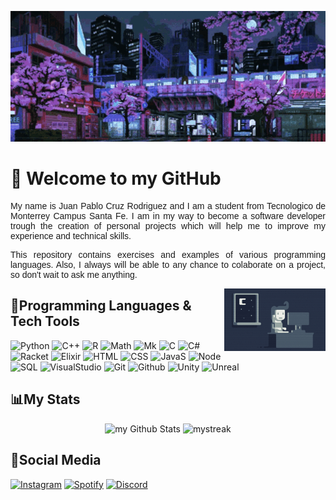 [comment]: <> (Agrego un gif para que se ve a bonito)

![Profile](https://raw.githubusercontent.com/Saikou17/Saikou17/main/Media/anime-aesthetic-imageonline.co-2355215.gif)

[comment]: <> (Cambio el estilo de fuente con un HTML)

<span style="font-family:common pixel,sans-serif;"><h1>👾 **Welcome to my GitHub**</h1></span>

<div style="text-align: justify;">
<p style="font-family:common pixel,sans-serif;">My name is Juan Pablo Cruz Rodriguez and I am a student from Tecnologico de Monterrey Campus Santa Fe. I am in my way to become a software developer trough the creation of personal projects which will help me to improve my experience and technical skills.
</p>
<p style="font-family:common pixel,sans-serif;">
This repository contains exercises and examples of various programming languages. Also, I always will be able to any chance to colaborate on a project, so don't wait to ask me anything.
</p>
</div>

<img height=100em alt="Night Coding" src="https://raw.githubusercontent.com/AVS1508/AVS1508/master/assets/Night-Coding.gif" align="right"/>

<span style="font-family:common pixel,sans-serif;"><h2>📓**Programming Languages & Tech Tools**</h2></span>

![Python](https://img.shields.io/badge/-Python-05122A?style=flat&logo=python&logoColor=FFF&color=000000)
![C++](https://img.shields.io/badge/-C++-05122A?style=flat&logo=C%2B%2B&color=000000)
![R](https://img.shields.io/badge/-R-05122A?style=flat&logo=R&color=000000)
![Math](https://img.shields.io/badge/-MATLAB-05122A?style=flat&logo=Mathworks&color=000000)
![Mk](https://img.shields.io/badge/-Markdown-05122A?style=flat&logo=Markdown&color=000000)
![C](https://img.shields.io/badge/-C-05122A?style=flat&logo=C&logoColor=FFF&color=000000)
![C#](https://img.shields.io/badge/-C-05122A?style=flat&logo=C%20Sharp&color=000000)
![Racket](https://img.shields.io/badge/-Racket-05122A?style=flat&logo=Racket&color=000000)
![Elixir](https://img.shields.io/badge/-Elixir-05122A?style=flat&logo=Elixir&color=000000)
![HTML](https://img.shields.io/badge/-HTML-05122A?style=flat&logo=HTML5&logoColor=FFF&color=000000)
![CSS](https://img.shields.io/badge/-CSS-05122A?style=flat&logo=CSS3&logoColor=FFF&color=000000)
![JavaS](https://img.shields.io/badge/-JavaScript-05122A?style=flat&logo=JavaScript&logoColor=FFF&color=000000)
![Node](https://img.shields.io/badge/-Node-05122A?style=flat&logo=node.js&logoColor=FFF&color=000000)
![SQL](https://img.shields.io/badge/-SQL-05122A?style=flat&logo=MySQL&logoColor=FFF&color=000000)
![VisualStudio](https://img.shields.io/badge/-VS-05122A?style=flat&logo=VisualStudioCode&logoColor=FFF&color=000000)
![Git](https://img.shields.io/badge/-GitBash-05122A?style=flat&logo=Git&logoColor=FFF&color=000000)
![Github](https://img.shields.io/badge/-GitHub-05122A?style=flat&logo=Github&logoColor=FFF&color=000000)
![Unity](https://img.shields.io/badge/-Unity-05122A?style=flat&logo=Unity&logoColor=FFF&color=000000)
![Unreal](https://img.shields.io/badge/-Unreal-05122A?style=flat&logo=UnrealEngine&logoColor=FFF&color=000000)

<span style="font-family:common pixel,sans-serif;"><h2>📊**My Stats**</h2></span>
<p align="center" >
    <img height="140em" src="https://github-readme-stats.vercel.app/api?username=Saikou17&include_all_commits=true&count_private=true&show_icons=true&line_height=20&title_color=2B5BBD&icon_color=1124BB&text_color=A1A1A1&bg_color=0,000000,130F40" alt="my Github Stats"/>
    <img height="140em" src="https://github-readme-streak-stats.herokuapp.com/?user=Saikou17&theme=tokyonight" alt="mystreak"/>
</p>

<span style="font-family:common pixel,sans-serif;"><h2>📱**Social Media**</h2></span>

<a href="https://www.instagram.com/juanpacruz15/" target="_blank"><img src="https://img.shields.io/badge/Instagram-%23E4405F.svg?&style=flat-square&logo=instagram&logoColor=white" alt="Instagram"></a>
<a href="https://open.spotify.com/user/p1b2am8i4q3hxrm8ese5beagy?si=91248e1230e84920" target="_blank"><img src="https://img.shields.io/badge/Spotify-%231ED760.svg?&style=flat-square&logo=spotify&logoColor=white" alt="Spotify"></a>
<a href="https://discordapp.com/users/476875222717431848" target="_blank"><img src="https://img.shields.io/badge/Discord-%230A0A0A.svg?&style=flat-square&logo=Discord&logoColor=blu" alt="Discord"></a>

